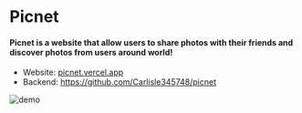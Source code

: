 # Picnet
#### Picnet is a website that allow users to share photos with their friends and discover photos from users around world!

- Website: [picnet.vercel.app](https://picnet.vercel.app/)
- Backend: https://github.com/Carlisle345748/picnet

<img src="https://d1mwzc9v8ocr0h.cloudfront.net/static/github-demo.jpeg" alt="demo">
